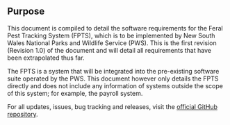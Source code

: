 ## Purpose

This document is compiled to detail the software requirements for the Feral Pest Tracking System (FPTS), which is to be implemented by New South Wales National Parks and Wildlife Service (PWS). This is the first revision (Revision 1.0) of the document and will detail all requirements that have been extrapolated thus far.

The FPTS is a system that will be integrated into the pre-existing software suite operated by the PWS. This document however only details the FPTS directly and does not include any information of systems outside the scope of this system; for example, the payroll system.

For all updates, issues, bug tracking and releases, visit the [official GitHub repository](https://github.com/haydenbleasel/trace).